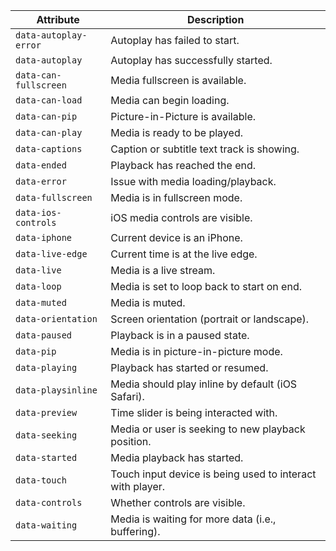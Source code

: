 | Attribute             | Description                                               |
| --------------------- | --------------------------------------------------------- |
| `data-autoplay-error` | Autoplay has failed to start.                             |
| `data-autoplay`       | Autoplay has successfully started.                        |
| `data-can-fullscreen` | Media fullscreen is available.                            |
| `data-can-load`       | Media can begin loading.                                  |
| `data-can-pip`        | Picture-in-Picture is available.                          |
| `data-can-play`       | Media is ready to be played.                              |
| `data-captions`       | Caption or subtitle text track is showing.                |
| `data-ended`          | Playback has reached the end.                             |
| `data-error`          | Issue with media loading/playback.                        |
| `data-fullscreen`     | Media is in fullscreen mode.                              |
| `data-ios-controls`   | iOS media controls are visible.                           |
| `data-iphone`         | Current device is an iPhone.                              |
| `data-live-edge`      | Current time is at the live edge.                         |
| `data-live`           | Media is a live stream.                                   |
| `data-loop`           | Media is set to loop back to start on end.                |
| `data-muted`          | Media is muted.                                           |
| `data-orientation`    | Screen orientation (portrait or landscape).               |
| `data-paused`         | Playback is in a paused state.                            |
| `data-pip`            | Media is in picture-in-picture mode.                      |
| `data-playing`        | Playback has started or resumed.                          |
| `data-playsinline`    | Media should play inline by default (iOS Safari).         |
| `data-preview`        | Time slider is being interacted with.                     |
| `data-seeking`        | Media or user is seeking to new playback position.        |
| `data-started`        | Media playback has started.                               |
| `data-touch`          | Touch input device is being used to interact with player. |
| `data-controls`       | Whether controls are visible.                             |
| `data-waiting`        | Media is waiting for more data (i.e., buffering).         |
